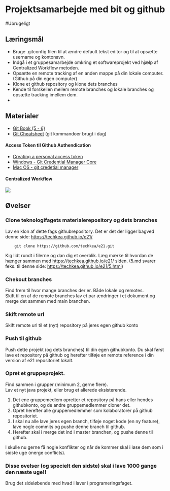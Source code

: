 <script src="https://code.jquery.com/jquery-3.2.1.min.js"></script>
<script src="script.js"></script>

# Projektsamarbejde med bit og github
#Ubrugeligt

## Læringsmål
* Bruge .gitconfig filen til at ændre default tekst editor og til at opsætte username og kontonavn.
* Indgå i et gruppesamarbejde omkring et softwareprojekt ved hjælp af Centralized Workflow metoden. 
* Opsætte en remote tracking af en anden mappe på din lokale computer. (Github på din egen computer)
* Klone et github repository og klone dets branches
* Kende til forskellen mellem remote branches og lokale branches og opsætte tracking imellem dem. 
*  

  
## Materialer
* [Git Book (5 - 6)](https://git-scm.com/book/en/v2/Distributed-Git-Distributed-Workflows)
* [Git Cheatsheet](materialer/git_cheatcheet.md) (git kommandoer brugt i dag)

#### Access Token til Github Authendication
* [Creating a personal access token](https://docs.github.com/en/authentication/keeping-your-account-and-data-secure/creating-a-personal-access-token)
* [Windows - Git Credential Manager Core](https://docs.github.com/en/get-started/getting-started-with-git/caching-your-github-credentials-in-git#git-credential-manager-core)
* [Mac OS - git credetial manager](https://docs.github.com/en/get-started/getting-started-with-git/caching-your-github-credentials-in-git#git-credential-manager-core)


#### Centralized Workflow
![](img/centralized_workflow.png)


## Øvelser

### Clone teknologifagets materialerepository og dets branches
Lav en klon af dette fags githubrepository. Det er det der ligger bagved denne side: https://techkea.github.io/e21/    

```` 
	git clone https://github.com/techkea/e21.git

````
Kig lidt rundt i filerne og dan dig et overblik. Læg mærke til hvordan de hænger sammen med https://techkea.github.io/e21/ siden.
(5.md svarer feks. til denne side: https://techkea.github.io/e21/5.html)  

### Chekout branches
Find frem til hvor mange branches der er. Både lokale og remotes.    
Skift til en af de remote branches lav et par ændringer i et dokument og merge det sammen med main branchen.

### Skift remote url 
Skift remote url til et (nyt) repository på jeres egen github konto

### Push til github
Push dette projekt (og dets branches) til din egen githubkonto. 
Du skal først lave et repository på github og herefter tilføje en remote reference i din version af e21 repositoriet lokalt.

### Opret et gruppeprojekt.
Find sammen i grupper (minimum 2, gerne flere).    
Lav et nyt java projekt, eller brug et allerede eksisterende.    

1. Det ene gruppemedlem opretter et repository på hans eller hendes githubkonto, og de andre gruppemedlemmer cloner det. 
2. Opret herefter alle gruppemedlemmer som kolaboratorer på github repositoriet. 
3. I skal nu alle lave jeres egen branch, tilføje noget kode (en ny feature), lave nogle commits og pushe denne branch til github.
4. Herefter skal i merge det ind i master branchen, og pushe denne til github.

I skulle nu gerne få nogle konflikter og når de kommer skal i løse dem som i sidste uge (merge conflicts).

### Disse øvelser (og specielt den sidste) skal i lave 1000 gange den næste uge!!
Brug det sideløbende med hvad i laver i programeringsfaget.


